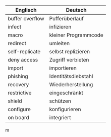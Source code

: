 | Englisch      | Deutsch |
| ----------- | ----------- |
| buffer overflow      | Pufferüberlauf       |
| infect   | infizieren        |
| macro      | kleiner Programmcode       |
| redirect   | umleiten        |
| self-replicate      | selbst replizieren       |
| deny access   | Zugriff verbieten     |
| import      | importieren       |
| phishing   | Identitätsdiebstahl        |
| recovery      | Wiederherstellung       |
| restrictive   | eingeschränkt        |
| shield      | schützen       |
| configure   | konfigurieren        |
| on board      | integriert       |




 m


